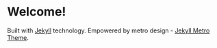 # Welcome!

Built with [Jekyll](http://jekyllrb.com) technology. Empowered by metro design - [Jekyll Metro Theme](https://github.com/olakara/JekyllMetro/tree/development1.0).
